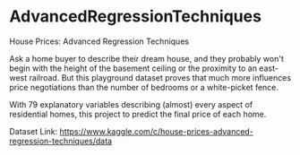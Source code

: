 # AdvancedRegressionTechniques
 House Prices: Advanced Regression Techniques
 
 Ask a home buyer to describe their dream house, and they probably won't begin with the height of the basement ceiling or the proximity to an east-west railroad. But this playground dataset proves that much more influences price negotiations than the number of bedrooms or a white-picket fence.

 With 79 explanatory variables describing (almost) every aspect of residential homes, this project to predict the final price of each home.
 
 Dataset Link: https://www.kaggle.com/c/house-prices-advanced-regression-techniques/data
